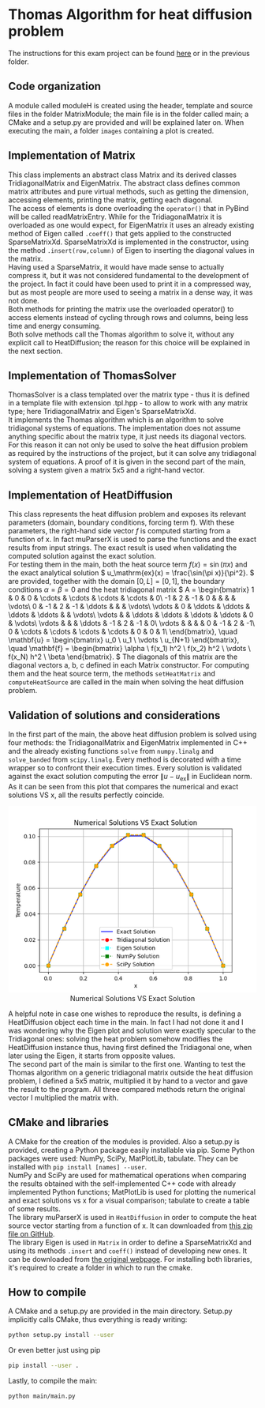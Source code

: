 # Thomas Algorithm for heat diffusion problem

The instructions for this exam project can be found [here](https://github.com/pcafrica/advanced_programming_2023-2024/blob/main/exams/2024-02-13/part2.md) or in the previous folder.

## Code organization
A module called moduleH is created using the header, template and source files in the folder MatrixModule; the main file is in the folder called main; a CMake and a setup.py are provided and will be explained later on. When executing the main, a folder `images` containing a plot is created.

## Implementation of Matrix
This class implements an abstract class Matrix and its derived classes TridiagonalMatrix and EigenMatrix. The abstract class defines common matrix attributes and pure virtual methods, such as getting the dimension, accessing elements, printing the matrix, getting each diagonal.<br>
The access of elements is done overloading the `operator()` that in PyBind will be called readMatrixEntry. While for the TridiagonalMatrix it is overloaded as one would expect, for EigenMatrix it uses an already existing method of Eigen called `.coeff()` that gets applied to the constructed SparseMatrixXd. SparseMatrixXd is implemented in the constructor, using the method `.insert(row,column)` of Eigen to inserting the diagonal values in the matrix.<br>
Having used a SparseMatrix, it would have made sense to actually compress it, but it was not considered fundamental to the development of the project. In fact it could have been used to print it in a compressed way, but as most people are more used to seeing a matrix in a dense way, it was not done.<br>
Both methods for printing the matrix use the overloaded operator() to access elements instead of cycling through rows and columns, being less time and energy consuming.<br>
Both solve methods call the Thomas algorithm to solve it, without any explicit call to HeatDiffusion; the reason for this choice will be explained in the next section.

## Implementation of ThomasSolver
ThomasSolver is a class templated over the matrix type - thus it is defined in a template file with extension .tpl.hpp - to allow to work with any matrix type; here TridiagonalMatrix and Eigen's SparseMatrixXd.<br>
It implements the Thomas algorithm which is an algorithm to solve tridiagonal systems of equations. The implementation does not assume anything specific about the matrix type, it just needs its diagonal vectors.<br>
For this reason it can not only be used to solve the heat diffusion problem as required by the instructions of the project, but it can solve any tridiagonal system of equations. A proof of it is given in the second part of the main, solving a system given a matrix 5x5 and a right-hand vector.

## Implementation of HeatDiffusion
This class represents the heat diffusion problem and exposes its relevant parameters (domain, boundary conditions, forcing term f).
With these parameters, the right-hand side vector $f$ is computed starting from a function of x. In fact muParserX is used to parse the functions and the exact results from input strings. The exact result is used when validating the computed solution against the exact solution.<br>
For testing them in the main, both the heat source term $f(x) = \sin(\pi x)$ and the exact analytical solution
$
u_\mathrm{ex}(x) = \frac{\sin(\pi x)}{\pi^2}.
$
are provided, together with the domain $[0,L] = [0,1]$, the boundary conditions $\alpha = \beta = 0$ and the heat tridiagonal matrix
$
A = \begin{bmatrix}
1 & 0 & 0 & \cdots & \cdots & \cdots & \cdots & 0\\
-1 & 2 & -1 & 0 & & & & \vdots\\
0 & -1 & 2 & -1 & \ddots & & & \vdots\\
\vdots & 0 & \ddots & \ddots & \ddots & \ddots & & \vdots\\
\vdots & & \ddots & \ddots & \ddots & \ddots & 0 & \vdots\\
\vdots & & & \ddots & -1 & 2 & -1 & 0\\
\vdots & & & & 0 & -1 & 2 & -1\\
0 & \cdots & \cdots  & \cdots & \cdots & 0 & 0 & 1\\
\end{bmatrix},
\quad
\mathbf{u} = \begin{bmatrix}
u_0 \\
u_1 \\
\vdots \\
u_{N+1}
\end{bmatrix},
\quad
\mathbf{f} = \begin{bmatrix}
\alpha \\
f(x_1) h^2 \\
f(x_2) h^2 \\
\vdots \\
f(x_N) h^2 \\
\beta
\end{bmatrix}.
$
The diagonals of this matrix are the diagonal vectors a, b, c defined in each Matrix constructor. For computing them and the heat source term, the methods `setHeatMatrix` and `computeHeatSource` are called in the main when solving the heat diffusion problem.

## Validation of solutions and considerations
In the first part of the main, the above heat diffusion problem is solved using four methods: the TridiagonalMatrix and EigenMatrix implemented in C++ and the already existing functions `solve` from `numpy.linalg` and `solve_banded` from `scipy.linalg`. Every method is decorated with a time wrapper so to confront their execution times. Every solution is validated against the exact solution computing the error $\left\|u - u_\mathrm{ex}\right\|$ in Euclidean norm.<br>
As it can be seen from this plot that compares the numerical and exact solutions VS x, all the results perfectly coincide.
<p align="center">
  <img src="images/NumericalVSExactSolution.png" /><br>
 Numerical Solutions VS Exact Solution
</p>
A helpful note in case one wishes to reproduce the results, is defining a HeatDiffusion object each time in the main. In fact I had not done it and I was wondering why the Eigen plot and solution were exactly specular to the Tridiagonal ones: solving the heat problem somehow modifies the HeatDiffusion instance thus, having first defined the Tridiagonal one, when later using the Eigen, it starts from opposite values.<br>
The second part of the main is similar to the first one. Wanting to test the Thomas algorithm on a generic tridiagonal matrix outside the heat diffusion problem, I defined a 5x5 matrix, multiplied it by hand to a vector and gave the result to the program. All three compared methods return the original vector I multiplied the matrix with.

## CMake and libraries
A CMake for the creation of the modules is provided. Also a setup.py is provided, creating a Python package easily installable via pip.
Some Python packages were used: NumPy, SciPy, MatPlotLib, tabulate. They can be installed with `pip install [names] --user`.<br>
NumPy and SciPy are used for mathematical operations when comparing the results obtained with the self-implemented C++ code with already implemented Python functions; MatPlotLib is used for plotting the numerical and exact solutions vs x for a visual comparison; tabulate to create a table of some results.<br>
The library muParserX is used in `HeatDiffusion` in order to compute the heat source vector starting from a function of x. It can downloaded from [this zip file on GitHub](https://github.com/beltoforion/muparserx/archive/refs/tags/v4.0.12.tar.gz).<br>
The library Eigen is used in `Matrix` in order to define a SparseMatrixXd and using its methods `.insert` and `coeff()` instead of developing new ones. It can be downloaded from [the original webpage](https://eigen.tuxfamily.org/index.php?title=Main_Page). 
For installing both libraries, it's required to create a folder in which to run the cmake.  

## How to compile
A CMake and a setup.py are provided in the main directory. Setup.py implicitly calls CMake, thus everything is ready writing:
```bash
python setup.py install --user
```
Or even better just using pip
```bash
pip install --user .
```
Lastly, to compile the main:
```bash
python main/main.py
```
